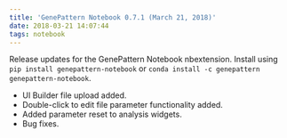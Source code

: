 ```yaml
---
title: 'GenePattern Notebook 0.7.1 (March 21, 2018)'
date: 2018-03-21 14:07:44
tags: notebook
---
```


Release updates for the GenePattern Notebook nbextension. Install using ``pip install genepattern-notebook`` or ``conda install -c genepattern genepattern-notebook``. 

- UI Builder file upload added.
- Double-click to edit file parameter functionality added.
- Added parameter reset to analysis widgets.
- Bug fixes.